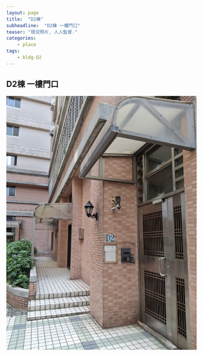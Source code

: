 ```yaml
---
layout: page
title:  "D2棟"
subheadline:  "D2棟 一樓門口"
teaser: "現況照片, 人人監督."
categories:
    - place
tags:
    - bldg-D2
---
```


## D2棟 一樓門口
![](https://github.com/coconutcity30050/community27/blob/gh-pages/assets/place/D2%E6%A3%9F_%E4%B8%80%E6%A8%93%E5%85%A5%E5%8F%A3_20241018.jpg?raw=true)


